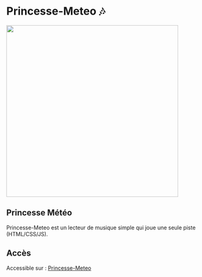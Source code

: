 # Princesse-Meteo 🎶

<img src="https://princesse.jucidful.fr/static/images/princesse-meteo.png" width="450">

## Princesse Météo
Princesse-Meteo est un lecteur de musique simple qui joue une seule piste (HTML/CSS/JS). 

## Accès
Accessible sur : [Princesse-Meteo](https://princesse.jucidful.fr/)

